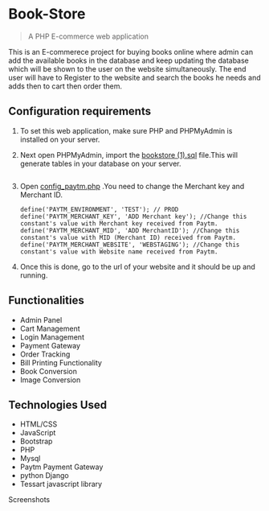 # Book-Store

> A PHP E-commerce web application

This is an E-commerece project for buying books online where admin can add the available books in the database and keep updating the database which will be shown to the user on the website simultaneously. The end user will have to Register to the website and search the books he needs and adds then to cart then order them.

## Configuration requirements
 1. To set this web application, make sure PHP and PHPMyAdmin is installed on your server.
 2. Next open PHPMyAdmin, import the [bookstore (1).sql](https://github.com/Gokulkrishnant/Online-Book-Store/blob/main/Book-Store/bookstore%20(1).sql) file.This will generate tables in your database on your server.
 
    ```
    
    ```
 4. Open [config_paytm.php](https://github.com/Gokulkrishnant/Online-Book-Store/blob/main/Book-Store/User-Interface/payment/lib/config_paytm.php) .You need to change the Merchant key and Merchant ID.
    ``` 
    define('PAYTM_ENVIRONMENT', 'TEST'); // PROD
    define('PAYTM_MERCHANT_KEY', 'ADD Merchant key'); //Change this constant's value with Merchant key received from Paytm.
    define('PAYTM_MERCHANT_MID', 'ADD MerchantID'); //Change this constant's value with MID (Merchant ID) received from Paytm.
    define('PAYTM_MERCHANT_WEBSITE', 'WEBSTAGING'); //Change this constant's value with Website name received from Paytm.
    ```
 
 5. Once this is done, go to the url of your website and it should be up and running.

## Functionalities 
  - Admin Panel
  - Cart Management
  - Login Management
  - Payment Gateway
  - Order Tracking
  - Bill Printing Functionality
  - Book Conversion
  - Image Conversion
  



## Technologies Used

- HTML/CSS
- JavaScript
- Bootstrap
- PHP
- Mysql
- Paytm Payment Gateway
- python Django
- Tessart javascript library

Screenshots


